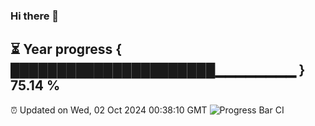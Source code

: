 ### Hi there 👋
⏳ Year progress { ██████████████████████▁▁▁▁▁▁▁▁ } 75.14 %
---
⏰ Updated on Wed, 02 Oct 2024 00:38:10 GMT
![Progress Bar CI](https://github.com/Moyi321/Moyi321/workflows/Progress%20Bar%20CI/badge.svg)
